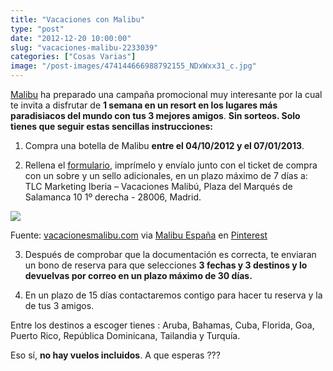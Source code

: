 ```yaml
---
title: "Vacaciones con Malibu"
type: "post"
date: "2012-12-20 10:00:00"
slug: "vacaciones-malibu-2233039"
categories: ["Cosas Varias"]
image: "/post-images/474144666988792155_NDxWxx31_c.jpg"
---
```


[Malibu](http://goo.gl/8lc0a) ha preparado una campaña promocional muy interesante por la cual te invita a disfrutar de **1 semana en un resort en los lugares más paradisiacos del mundo con tus 3 mejores amigos**. **Sin sorteos. Solo tienes que seguir estas sencillas instrucciones:**  
  
1. Compra una botella de Malibu **entre el 04/10/2012 y el 07/01/2013**.  
  
2. Rellena el [formulario](http://www.vacacionesmalibu.com/Descarga), imprímelo y envíalo junto con el ticket de compra con un sobre y un sello adicionales, en un plazo máximo de 7 días a: TLC Marketing Iberia – Vacaciones Malibú, Plaza del Marqués de Salamanca 10 1º derecha - 28006, Madrid.  
  
[![](/post-images/474144666988792155_NDxWxx31_c.jpg)](http://pinterest.com/pin/474144666988792155/)

Fuente: [vacacionesmalibu.com](http://www.vacacionesmalibu.com/) via [Malibu España](http://pinterest.com/malibuespana/) en [Pinterest](http://pinterest.com)



   
  
3. Después de comprobar que la documentación es correcta, te enviaran un bono de reserva para que selecciones **3 fechas y 3 destinos y lo devuelvas por correo en un plazo máximo de 30 días.**  
  
4. En un plazo de 15 días contactaremos contigo para hacer tu reserva y la de tus 3 amigos.  
  
Entre los destinos a escoger tienes : Aruba, Bahamas, Cuba, Florida, Goa, Puerto Rico, República Dominicana, Tailandia y Turquía.  
  
Eso sí, **no hay vuelos incluidos**. A que esperas ???